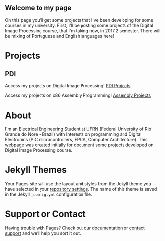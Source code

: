 ## Welcome to my page
On this page you'll get some projects that I've been developing for some courses in my university. First, I'll be posting some projects of the Digital Image Processing course, that I'm taking now, in 2017.2 semester. There will be mixing of Portuguese and English languages here!

# Projects
## PDI 
Access my projects on Digital Image Processing!
[PDI Projects](PDI/index.html)

Access my projects on x86 Assembly Programming!
[Assembly Projects](arquitetura/index.html)



# About
I'm an Electrical Engineering Student at UFRN (Federal University of Rio Grande do Nore - Brazil) with Interests on programming and Digital Electronics (PIC microcontrollers, FPGA, Computer Architecture). This webpage was created initially for document some projects developed on Digital Image Processing course.

# Jekyll Themes

Your Pages site will use the layout and styles from the Jekyll theme you have selected in your [repository settings](https://github.com/fellipe-leandro/fellipe-leandro.github.io/settings). The name of this theme is saved in the Jekyll `_config.yml` configuration file.



# Support or Contact

Having trouble with Pages? Check out our [documentation](https://help.github.com/categories/github-pages-basics/) or [contact support](https://github.com/contact) and we’ll help you sort it out.
